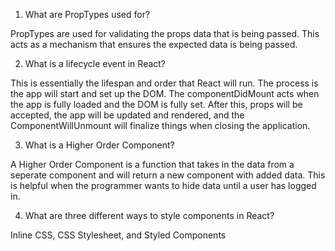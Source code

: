 1) What are PropTypes used for?

 PropTypes are used for validating the props data that is being passed. This acts as a mechanism that ensures the expected data is being passed. 

2) What is a lifecycle event in React? 

This is essentially the lifespan and order that React will run. The process is the app will start and set up the DOM. The componentDidMount acts when the app is fully loaded and the DOM is fully set. After this, props will be accepted, the app will be updated and rendered, and the ComponentWillUnmount will finalize things when closing the application. 

3) What is a Higher Order Component?

A Higher Order Component is a function that takes in the data from a seperate component and will return a new component with added data. This is helpful when the programmer wants to hide data until a user has logged in. 

4) What are three different ways to style components in React? 

Inline CSS, CSS Stylesheet, and Styled Components